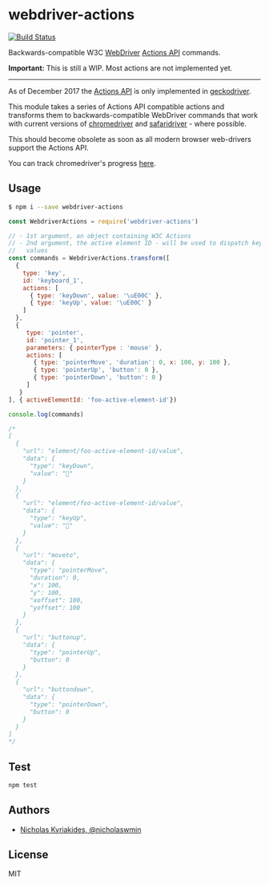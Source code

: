 # webdriver-actions

[![Build Status](https://travis-ci.org/nicholaswmin/webdriver-actions.svg?branch=master)](https://travis-ci.org/nicholaswmin/webdriver-actions)

Backwards-compatible W3C [WebDriver][webdriver-spec] [Actions API][actions-api]
commands.

**Important:** This is still a WIP. Most actions are not implemented yet.

---

As of December 2017 the [Actions API][actions-api] is only implemented in
[geckodriver][geckodriver].

This module takes a series of Actions API compatible actions and transforms
them to backwards-compatible WebDriver commands that work with current versions
of [chromedriver][chromedriver] and [safaridriver][safaridriver] -
where possible.

This should become obsolete as soon as all modern browser web-drivers support
the Actions API.

You can track chromedriver's progress [here][chromedriver-features-schedule].

## Usage

```bash
$ npm i --save webdriver-actions
```

```javascript
const WebdriverActions = require('webdriver-actions')

// - 1st argument, an object containing W3C Actions
// - 2nd argument, the active element ID - will be used to dispatch keyboard
//   values
const commands = WebdriverActions.transform([
  {
    type: 'key',
    id: 'keyboard_1',
    actions: [
      { type: 'keyDown', value: '\uE00C' },
      { type: 'keyUp', value: '\uE00C' }
    ]
  },
  {
     type: 'pointer',
     id: 'pointer_1',
     parameters: { pointerType : 'mouse' },
     actions: [
       { type: 'pointerMove', 'duration': 0, x: 100, y: 100 },
       { type: 'pointerUp', 'button': 0 },
       { type: 'pointerDown', 'button': 0 }
     ]
   }
], { activeElementId: 'foo-active-element-id'})

console.log(commands)

/*
[
  {
    "url": "element/foo-active-element-id/value",
    "data": {
      "type": "keyDown",
      "value": ""
    }
  },
  {
    "url": "element/foo-active-element-id/value",
    "data": {
      "type": "keyUp",
      "value": ""
    }
  },
  {
    "url": "moveto",
    "data": {
      "type": "pointerMove",
      "duration": 0,
      "x": 100,
      "y": 100,
      "xoffset": 100,
      "yoffset": 100
    }
  },
  {
    "url": "buttonup",
    "data": {
      "type": "pointerUp",
      "button": 0
    }
  },
  {
    "url": "buttondown",
    "data": {
      "type": "pointerDown",
      "button": 0
    }
  }
]
*/
```

## Test

```bash
npm test
```


## Authors

- [Nicholas Kyriakides, @nicholaswmin][nicholaswmin]

## License

MIT


[webdriver-spec]: https://www.w3.org/TR/webdriver/
[actions-api]: https://www.w3.org/TR/webdriver/#actions
[geckodriver]: https://github.com/mozilla/geckodriver
[chromedriver]: https://sites.google.com/a/chromium.org/chromedriver/
[safaridriver]: https://webkit.org/blog/6900/webdriver-support-in-safari-10/
[chromedriver-features-schedule]: https://chromium.googlesource.com/chromium/src/+/master/docs/chromedriver_status.md
[nicholaswmin]: https://github.com/nicholaswmin
